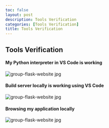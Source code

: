 ```yaml
---
toc: false
layout: post
description: Tools Verification
categories: [Tools Verification]
title: Tools Verification
---
```


## Tools Verification


#### My Python interpreter in VS Code is working  
<img src="{{site.baseurl}}/images/python-int.jpg" alt="group-flask-website jpg">

#### Build server locally is working using VS Code
<img src="{{site.baseurl}}/images/local-server.jpg" alt="group-flask-website jpg">

#### Browsing my application locally   
<img src="{{site.baseurl}}/images/local-browser-app.jpg" alt="group-flask-website jpg">

